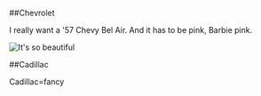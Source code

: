 ##Chevrolet

I really want a '57 Chevy Bel Air. And it has to be pink, Barbie pink.

![It's so beautiful](https://github.com/PinkGorillas/my-TechDocs-component/assets/145145511/03ac808d-72bb-4603-9e8a-5003ad487738)

##Cadillac

Cadillac=fancy

